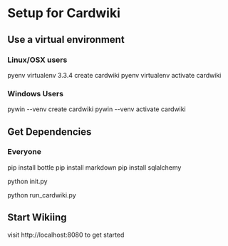 Setup for Cardwiki
==================

Use a virtual environment
--------------------------

### Linux/OSX users

pyenv virtualenv 3.3.4 create cardwiki
pyenv virtualenv activate cardwiki

### Windows Users

pywin --venv create cardwiki
pywin --venv activate cardwiki

Get Dependencies
------------------

### Everyone

pip install bottle
pip install markdown
pip install sqlalchemy

python init.py

python run_cardwiki.py

Start Wikiing
---------------

visit http://localhost:8080 to get started
